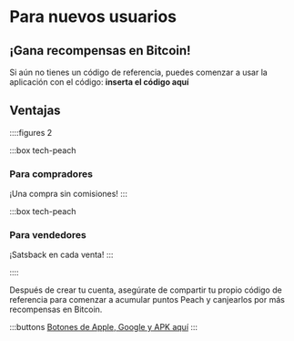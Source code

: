 # Para nuevos usuarios
## ¡Gana recompensas en Bitcoin!

Si aún no tienes un código de referencia, puedes comenzar a usar la aplicación con el código: **inserta el código aquí**

## Ventajas
::::figures 2

:::box tech-peach
### Para compradores
¡Una compra sin comisiones!
:::

:::box tech-peach
### Para vendedores
¡Satsback en cada venta!
:::

::::

Después de crear tu cuenta, asegúrate de compartir tu propio código de referencia para comenzar a acumular puntos Peach y canjearlos por más recompensas en Bitcoin.

:::buttons
[Botones de Apple, Google y APK aquí]()
:::

